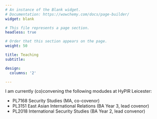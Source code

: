 ```yaml
---
# An instance of the Blank widget.
# Documentation: https://wowchemy.com/docs/page-builder/
widget: blank

# This file represents a page section.
headless: true

# Order that this section appears on the page.
weight: 50

title: Teaching
subtitle:

design:
  columns: '2'

---
```

<div style='text-align: justify'>
<p>
I am currently (co)convening the following modudes at HyPIR Leicester:

 * PL7168 Security Studies (MA, co-covenor)
 * PL3151 East Asian International Relations (BA Year 3, lead covenor)
 * PL2018 International Security Studies (BA Year 2, lead convenor)

</p>
</div>
